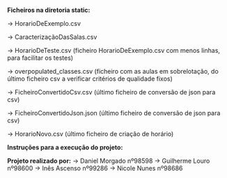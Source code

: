 **Ficheiros na diretoria static:**

-> HorarioDeExemplo.csv

-> CaracterizaçãoDasSalas.csv

-> HorarioDeTeste.csv (ficheiro HorarioDeExemplo.csv com menos linhas, para facilitar os testes)

-> overpopulated_classes.csv (ficheiro com as aulas em sobrelotação, do último ficheiro csv a verificar critérios de qualidade fixos)

-> FicheiroConvertidoCsv.csv (último ficheiro de conversão de json para csv)

-> FicheiroConvertidoJson.json (último ficheiro de conversão de json para csv)

-> HorarioNovo.csv (último ficheiro de criação de horário)


**Instruções para a execução do projeto:**



**Projeto realizado por:**
-> Daniel Morgado nº98598
-> Guilherme Louro nº98600
-> Inês Ascenso nº99286
-> Nicole Nunes nº98686
